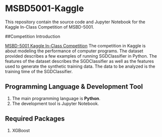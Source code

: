 # MSBD5001-Kaggle
This repository contain the source code and Jupyter Notebook for the Kaggle In-Class Competition of MSBD-5001.

##Competition Introduction

[MSBD-5001 Kaggle In-Class Competition](https://www.kaggle.com/c/msbd5001-fall2018)
The competition in Kaggle is about modeling the performance of computer programs. The dataset provided describes a few examples of running SGDClassifier in Python. The features of the dataset describes the SGDClassifier as well as the features used to generate the synthetic training data. The data to be analyzed is the training time of the SGDClassifier.

## Programming Language & Development Tool
1. The main programming language is **Python**.
2. The development tool is Jupyter Notebook.

## Required Packages
1. XGBoost